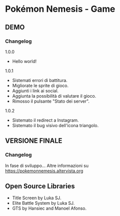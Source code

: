 # Pokémon Nemesis - Game

## DEMO
### Changelog

1.0.0

- Hello world!
   
1.0.1

- Sistemati errori di battitura.
- Migliorate le sprite di gioco.
- Aggiunti i link ai social.
- Aggiunta la possibilità di valutare il gioco.
- Rimosso il pulsante "Stato dei server".

1.0.2

- Sistemato il redirect a Instagram.
- Sistemato il bug visivo dell'icona triangolo.

## VERSIONE FINALE
### Changelog

In fase di sviluppo... Altre informazioni su https://pokemonnemesis.altervista.org

## Open Source Libraries

- Title Screen by Luka SJ.
- Elite Battle System by Luka SJ.
- GTS by Hansiec and Manoel Afonso.
